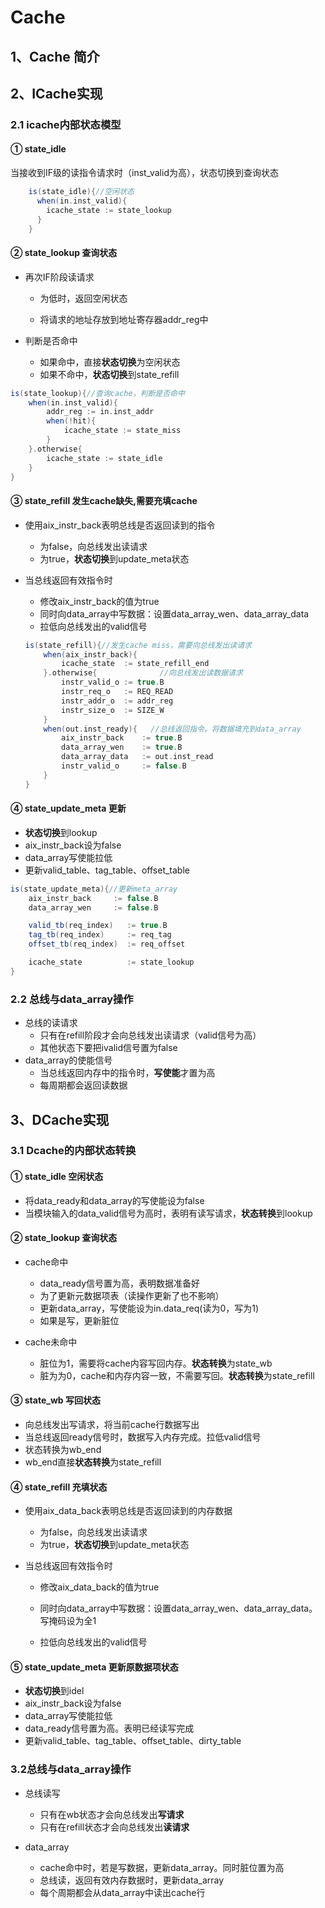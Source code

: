 # Cache

## 1、Cache 简介



## 2、ICache实现

### 2.1  icache内部状态模型

#### ① state_idle

当接收到IF级的读指令请求时（inst_valid为高），状态切换到查询状态

```scala
    is(state_idle){//空闲状态
      when(in.inst_valid){
        icache_state := state_lookup
      }
    }
```



#### ② state_lookup 查询状态

- 再次IF阶段读请求

  - 为低时，返回空闲状态

  - 将请求的地址存放到地址寄存器addr_reg中
- 判断是否命中

  - 如果命中，直接**状态切换**为空闲状态
  - 如果不命中，**状态切换**到state_refill

```scala
is(state_lookup){//查询cache，判断是否命中
    when(in.inst_valid){
        addr_reg := in.inst_addr
        when(!hit){
            icache_state := state_miss
        }
    }.otherwise{
        icache_state := state_idle
    }
}
```



#### ③ state_refill  发生cache缺失,需要充填cache

- 使用aix_instr_back表明总线是否返回读到的指令

  - 为false，向总线发出读请求
  - 为true，**状态切换**到update_meta状态

- 当总线返回有效指令时

  - 修改aix_instr_back的值为true
  - 同时向data_array中写数据：设置data_array_wen、data_array_data
  - 拉低向总线发出的valid信号

  ```scala
  is(state_refill){//发生cache miss，需要向总线发出读请求
      when(aix_instr_back){
          icache_state  := state_refill_end
      }.otherwise{              //向总线发出读数据请求
          instr_valid_o := true.B 
          instr_req_o   := REQ_READ
          instr_addr_o  := addr_reg
          instr_size_o  := SIZE_W
      }
      when(out.inst_ready){   //总线返回指令。将数据填充到data_array
          aix_instr_back    := true.B 
          data_array_wen    := true.B 
          data_array_data   := out.inst_read
          instr_valid_o     := false.B
      }
  }
  ```
#### ④ state_update_meta 更新

  - **状态切换**到lookup
  - aix_instr_back设为false
  - data_array写使能拉低  
  - 更新valid_table、tag_table、offset_table

  ```scala
  is(state_update_meta){//更新meta_array
      aix_instr_back     := false.B 
      data_array_wen     := false.B 
  
      valid_tb(req_index)   := true.B 
      tag_tb(req_index)     := req_tag
      offset_tb(req_index)  := req_offset
  
      icache_state          := state_lookup
  }
  ```

  ### 2.2 总线与data_array操作

- 总线的读请求
  - 只有在refill阶段才会向总线发出读请求（valid信号为高）
  - 其他状态下要把ivalid信号置为false
- data_array的使能信号
  - 当总线返回内存中的指令时，**写使能**才置为高
  - 每周期都会返回读数据

## 3、DCache实现

### 3.1 Dcache的内部状态转换

#### ① state_idle 空闲状态

- 将data_ready和data_array的写使能设为false
- 当模块输入的data_valid信号为高时，表明有读写请求，**状态转换**到lookup

#### ② state_lookup 查询状态

- cache命中

  - data_ready信号置为高，表明数据准备好
  - 为了更新元数据项表（读操作更新了也不影响）
  - 更新data_array，写使能设为in.data_req(读为0，写为1)
  - 如果是写，更新脏位

- cache未命中

  - 脏位为1，需要将cache内容写回内存。**状态转换**为state_wb
  - 脏为为0，cache和内存内容一致，不需要写回。**状态转换**为state_refill

  

#### ③ state_wb 写回状态

- 向总线发出写请求，将当前cache行数据写出
- 当总线返回ready信号时，数据写入内存完成。拉低valid信号
- 状态转换为wb_end
- wb_end直接**状态转换**为state_refill

#### ④ state_refill 充填状态

- 使用aix_data_back表明总线是否返回读到的内存数据
  - 为false，向总线发出读请求
  - 为true，**状态切换**到update_meta状态

- 当总线返回有效指令时

  - 修改aix_data_back的值为true

  - 同时向data_array中写数据：设置data_array_wen、data_array_data。写掩码设为全1

  - 拉低向总线发出的valid信号

#### ⑤ state_update_meta 更新原数据项状态

  - **状态切换**到idel
  - aix_instr_back设为false
  - data_array写使能拉低  
  - data_ready信号置为高。表明已经读写完成
  - 更新valid_table、tag_table、offset_table、dirty_table

### 3.2总线与data_array操作

- 总线读写
  - 只有在wb状态才会向总线发出**写请求**
  - 只有在refill状态才会向总线发出**读请求**

- data_array
  - cache命中时，若是写数据，更新data_array。同时脏位置为高
  - 总线读，返回有效内存数据时，更新data_array
  - 每个周期都会从data_array中读出cache行
